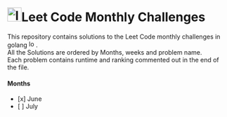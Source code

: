 # <img src="https://assets.leetcode.com/static_assets/public/icons/favicon-192x192.png" height=32 alt="leetcode logo" />Leet Code Monthly Challenges

<p>
	This repository contains solutions to the Leet Code monthly challenges in golang <img src="https://golang.org/favicon.ico" alt="logo" width=16 height=16 />. <br />
	All the Solutions are ordered by Months, weeks and problem name. <br />
	Each problem contains runtime and ranking commented out in the end of the file. <br />
</p>

#### Months
<ul>
	<li>[x] June</li>
	<li>[ ] July</li>
</ul>
